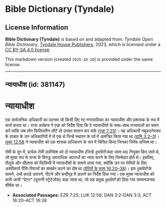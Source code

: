 # Bible Dictionary (Tyndale)

## License Information

**Bible Dictionary (Tyndale)** is based on and adapted from: _Tyndale Open Bible Dictionary_, [Tyndale House Publishers](https://tyndaleopenresources.com/), 2023, which is licensed under a [CC BY-SA 4.0 license](https://creativecommons.org/licenses/by-sa/4.0/legalcode.en).

This markdown version (created `2025-10-20`) is provided under the same license.



--------------------------------

## न्यायाधीश (id: 381147)

न्यायाधीश
=========

एक सार्वजनिक अधिकारी का पदनाम जो किसी दिए गए नगरपालिका का न्यायाधीश और प्रशासक के रूप में कार्य करता था। राजा अर्तक्षत्र ने एज्रा को निर्देश दिया कि वे न्यायाधीशों के साथ\-साथ राज्यपालों का चयन करें ताकि जब लोग फिलिस्तीन लौटें तो उनका शासन कर सकें ([एज्रा 7:25](https://ref.ly/Ezra7:25))। यह अधिकारी नबूकदनेस्सर के दरबार के उन अधिकारियों में से एक थे जिन्हें स्थापन के पर्व में आमंत्रित किया गया था ([दानि 3:2–3](https://ref.ly/Dan3:2-Dan3:3))। [लूका 12:58](https://ref.ly/Luke12:58) ने न्यायाधीश को एक शासक प्राधिकरण के रूप में चित्रित किया जिनका निर्णय अन्तिम था।

रोमी के युग में, प्रत्येक रोमी उपनिवेश को दो न्यायाधीश (जिन्हें *दुमविरी* कहा जाता था) नियुक्त किए जाते थे, जो मुख्य रूप से राज्य के विरुद्ध आपराधिक अपराधों का न्याय करने के लिए जिम्मेदार होते थे। इसलिए, पौलुस और सीलास को फिलिप्पी में न्यायाधीशों के सामने लाया गया, क्योंकि उन पर रोमियों के लिए अस्वीकार्य रीति\-रिवाजों का समर्थन करने का दोष था ([प्रेरितों के काम 16:20–38](https://ref.ly/Acts16:20-Acts16:38))। इस *दुमविरी* के सामने, उन्हें कपड़े उतारने, पीटने और बन्दीगृह में डालने का निर्देश दिया गया। एक मुख्य न्यायाधीश को कभी\-कभी "प्रेटर" (यूनानी स्ट्रेटेजोस) कहा जाता था, जो एक प्रमुख *दुमविरी* को दिया गया सम्मानजनक शीर्षक था।

* **Associated Passages:** EZR 7:25; LUK 12:58; DAN 3:2–DAN 3:3; ACT 16:20–ACT 16:38

